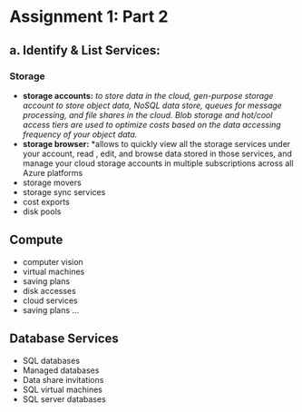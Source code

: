 # Assignment 1: Part 2
## a. Identify & List Services:
### Storage
- **storage accounts:** *to store data in the cloud, gen-purpose storage account to store object data, NoSQL data store, queues for message processing, and file shares in the cloud. Blob storage and hot/cool access tiers are used to optimize costs based on the data accessing frequency of your object data.*
- **storage browser:** *allows to quickly view all the storage services under your account, read , edit, and browse data stored in those services, and manage your cloud storage accounts in multiple subscriptions across all Azure platforms
- storage movers
- storage sync services
- cost exports
- disk pools

## Compute
- computer vision
- virtual machines
- saving plans
- disk accesses
- cloud services
- saving plans ...

## Database Services
- SQL databases
- Managed databases
- Data share invitations
- SQL virtual machines
- SQL server databases
